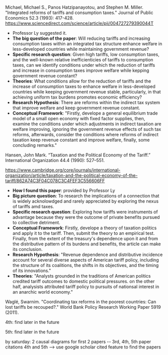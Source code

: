 Michael, Michael S., Panos Hatzipanayotou, and Stephen M. Miller. "Integrated reforms of tariffs and consumption taxes." Journal of Public Economics 52.3 (1993): 417-428. 
https://www.sciencedirect.com/science/article/pii/004727279390044T
- Professor Ly suggested it.
- **The big question of the paper**: Will reducing tariffs and increasing consumption taxes within an integrated tax structure enhance welfare in less-developed countries while maintaining government revenue?
- **Specific research question**: Given high tariffs, low consumption taxes, and the well-known relative inefficienticies of tariffs to consumption taxes, can we identify conditions under which the reduction of tariffs and increase in consumption taxes improve welfare while kepping government revenue constant?
- **Theories**: What conditions allow for the reduction of tariffs and the increase of consumption taxes to enhance welfare in less-developed countries while keeping government revenue stable, particularly, in that achieving uniform tax burdens promotes economic efficiency?
- **Research Hypothesis**: There are reforms within the indirect tax system that improve welfare and keep government revenue constant.
- **Conceptual Framework**: "Firstly, develope a general equilibrium trade model of a small open economy with fixed factor supplies, then, examine the conditions under which adjustments in indirect taxation are welfare improving, ignoring the government revenue effects of such tax reforms, afterwards, consider the conditions where reforms of indirect taxation keep revenue constant and improve welfare, finally, some concluding remarks."


Hansen, John Mark. “Taxation and the Political Economy of the Tariff.” International Organization 44.4 (1990): 527–551.

https://www.cambridge.org/core/journals/international-organization/article/taxation-and-the-political-economy-of-the-tariff/862A74C3F04C078C3C4FEF3C556606FF

-  **How I found this paper**: provided by Professor Ly
-  **Big picture question**: To research the implications of a connection that is widely acknolowdged and rarely appreciated by exploring the nexus of tariffs amd taxes.
- **Specific research question**: Exploring how tariffs were instruments of advantage because they were the outcome of private benefits pursued to collective detriment.
- **Conceptual Framework**: Firstly, develope a theory of taxation politics and apply it to the tariff. Then, submit the theory to an empirical test. Finally, from the extent of the treasury's dependence upon it and from the distributive pattern of its burdens and benefits, the article can make its conclusion.
- **Research Hypothesis**: "Revenue dependence and distributive incidence account for several diverse aspects of American tariff policy, including the structure of its coalitions, the shifts in its objectives, and the timing of its innovations."
- **Theories**: "Analysts grounded in the traditions of American politics credited tariff outcomes to domestic political pressures. on the other half, analysists attributed tariff policy to pursuits of nationsal interest in an anarchic world economy."


Waglé, Swarnim. "Coordinating tax reforms in the poorest countries: Can lost tariffs be recouped?." World Bank Policy Research Working Paper 5919 (2011).

4th: find later in the future

5th: find later in the future 

by saturday: 2 causal diagrams for first 2 papers -- 3rd, 4th, 5th paper citations 
4th and 5th --> use google scholar cited feature to find the papers 
